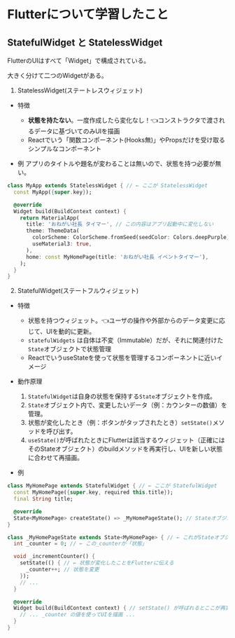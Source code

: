 # Flutterについて学習したこと
## StatefulWidget と StatelessWidget
FlutterのUIはすべて「Widget」で構成されている。

大きく分けて二つのWidgetがある。

1. StatelessWidget(ステートレスウィジェット)
- 特徴
  - **状態を持たない**。一度作成したら変化なし！👈コンストラクタで渡されるデータに基づいてのみUIを描画
  - Reactでいう「関数コンポーネント(Hooks無)」やPropsだけを受け取るシンプルなコンポーネント

- 例
アプリのタイトルや題名が変わることは無いので、状態を持つ必要が無い。
```Dart
class MyApp extends StatelessWidget { // ← ここが StatelessWidget
  const MyApp({super.key});

  @override
  Widget build(BuildContext context) {
    return MaterialApp(
      title: 'おねがい社長 タイマー', // この内容はアプリ起動中に変化しない
      theme: ThemeData(
        colorScheme: ColorScheme.fromSeed(seedColor: Colors.deepPurple),
        useMaterial3: true,
      ),
      home: const MyHomePage(title: 'おねがい社長 イベントタイマー'),
    );
  }
}
```

2. StatefulWidget(ステートフルウィジェット)
- 特徴
  - 状態を持つウィジェット。👈ユーザの操作や外部からのデータ変更に応じて、UIを動的に更新。
  - `statefulWidgets` は自体は不変（Immutable）だが、それに関連付けた`State`オブジェクトで状態管理
  - ReactでいうuseStateを使って状態を管理するコンポーネントに近いイメージ

- 動作原理
  1. `StatefulWidget`は自身の状態を保持する`State`オブジェクトを作成。
  2. `State`オブジェクト内で、変更したいデータ（例：カウンターの数値）を管理。
  3. 状態が変化したとき（例：ボタンがタップされたとき）`setState()`メソッドを呼び出す。
  4. `useState()`が呼ばれたときにFlutterは該当するウィジェット（正確にはそのStateオブジェクト）のbuildメソッドを再実行し、UIを新しい状態に合わせて再描画。

- 例
```Dart
class MyHomePage extends StatefulWidget { // ← ここが StatefulWidget
  const MyHomePage({super.key, required this.title});
  final String title;

  @override
  State<MyHomePage> createState() => _MyHomePageState(); // Stateオブジェクトを作成
}

class _MyHomePageState extends State<MyHomePage> { // ← これがStateオブジェクト
  int _counter = 0; // ← この_counterが「状態」

  void _incrementCounter() {
    setState(() { // ← 状態が変化したことをFlutterに伝える
      _counter++; // 状態を変更
    });
    // ...
  }

  @override
  Widget build(BuildContext context) { // setState() が呼ばれるとここが再実行される
    // ... _counter の値を使ってUIを描画 ...
  }
}
```